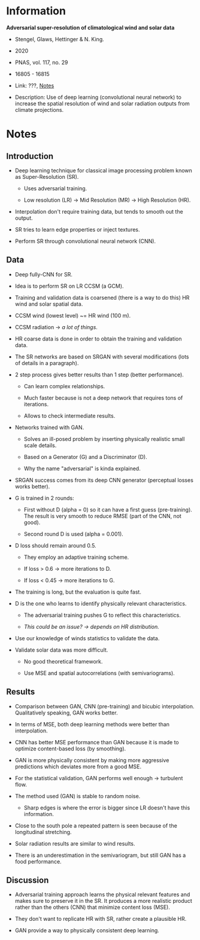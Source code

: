 # Information

**Adversarial super-resolution of climatological wind and solar data**

- Stengel, Glaws, Hettinger & N. King.

- 2020

- PNAS, vol. 117, no. 29

- 16805 - 16815

- Link: ???, [Notes](notes/2020-Stengel-Adversarial_super_resolution_of_climatological_wind_and_solar_data.md)

- Description: Use of deep learning (convolutional neural network) to increase
  the spatial resolution of wind and solar radiation outputs from climate
  projections.

# Notes

## Introduction

- Deep learning technique for classical image processing problem known as
  Super-Resolution (SR).

    - Uses adversarial training.

    - Low resolution (LR) -> Mid Resolution (MR) -> High Resolution (HR).

- Interpolation don't require training data, but tends to smooth out the
  output.

- SR tries to learn edge properties or inject textures.

- Perform SR through convolutional neural network (CNN).

## Data

- Deep fully-CNN for SR.

- Idea is to perform SR on LR CCSM (a GCM).

- Training and validation data is coarsened (there is a way to do this) HR wind
  and solar spatial data.

- CCSM wind (lowest level) ~= HR wind (100 m).

- CCSM radiation -> _a lot of things_.

- HR coarse data is done in order to obtain the training and validation data.

- The SR networks are based on SRGAN with several modifications (lots of
  details in a paragraph).

- 2 step process gives better results than 1 step (better performance).

    - Can learn complex relationships.

    - Much faster because is not a deep network that requires tons of
      iterations.

    - Allows to check intermediate results.

- Networks trained with GAN.

    - Solves an ill-posed problem by inserting physically realistic small scale
      details.

    - Based on a Generator (G) and a Discriminator (D).

    - Why the name "adversarial" is kinda explained.

- SRGAN success comes from its deep CNN generator (perceptual losses works
  better).

- G is trained in 2 rounds:

    - First without D (alpha = 0) so it can have a first guess (pre-training).
      The result is very smooth to reduce RMSE (part of the CNN, not good).

    - Second round D is used (alpha = 0.001).

- D loss should remain around 0.5.

    - They employ an adaptive training scheme.

    - If loss > 0.6 -> more iterations to D.

    - If loss < 0.45 -> more iterations to G.

- The training is long, but the evaluation is quite fast.

- D is the one who learns to identify physically relevant characteristics.

    - The adversarial training pushes G to reflect this characteristics.

    - _This could be an issue? -> depends on HR distribution._

- Use our knowledge of winds statistics to validate the data.

- Validate solar data was more difficult.

    - No good theoretical framework.

    - Use MSE and spatial autocorrelations (with semivariograms).

## Results

- Comparison between GAN, CNN (pre-training) and bicubic interpolation.
  Qualitatively speaking, GAN works better.

- In terms of MSE, both deep learning methods were better than interpolation.

- CNN has better MSE performance than GAN because it is made to optimize
  content-based loss (by smoothing).

- GAN is more physically consistent by making more aggressive predictions which
  deviates more from a good MSE.

- For the statistical validation, GAN performs well enough -> turbulent flow.

- The method used (GAN) is stable to random noise.

    - Sharp edges is where the error is bigger since LR doesn't have this
      information.

- Close to the south pole a repeated pattern is seen because of the longitudinal
  stretching.

- Solar radiation results are similar to wind results.

- There is an underestimation in the semivariogram, but still GAN has a food
  performance.

## Discussion

- Adversarial training approach learns the physical relevant features and makes
  sure to preserve it in the SR. It produces a more realistic product rather than
  the others (CNN) that minimize content loss (MSE).

- They don't want to replicate HR with SR, rather create a plausible HR.

- GAN provide a way to physically consistent deep learning. 
